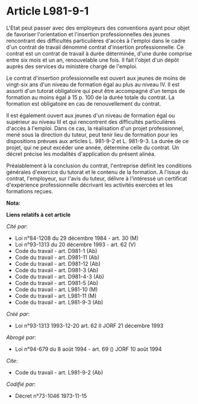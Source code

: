 # Article L981-9-1

L'Etat peut passer avec des employeurs des conventions ayant pour objet de favoriser l'orientation et l'insertion
professionnelles des jeunes rencontrant des difficultés particulières d'accès à l'emploi dans le cadre d'un contrat de
travail dénommé contrat d'insertion professionnelle. Ce contrat est un contrat de travail à durée déterminée, d'une durée
comprise entre six mois et un an, renouvelable une fois. Il fait l'objet d'un dépôt auprès des services du ministère chargé
de l'emploi.

Le contrat d'insertion professionnelle est ouvert aux jeunes de moins de vingt-six ans d'un niveau de formation égal au plus
au niveau IV. Il est assorti d'un tutorat obligatoire qui peut être accompagné d'un temps de formation au moins égal à 15 p.
100 de la durée totale du contrat. La formation est obligatoire en cas de renouvellement du contrat.

Il est également ouvert aux jeunes d'un niveau de formation égal ou supérieur au niveau III et qui rencontrent des
difficultés particulières d'accès à l'emploi. Dans ce cas, la réalisation d'un projet professionnel, mené sous la direction
du tuteur, peut tenir lieu de formation pour les dispositions prévues aux articles L. 981-9-2 et L. 981-9-3. La durée de ce
projet, qui ne peut excéder une année, détermine celle du contrat. Un décret précise les modalités d'application du présent
alinéa.

Préalablement à la conclusion du contrat, l'entreprise définit les conditions générales d'exercice du tutorat et le contenu
de la formation. A l'issue du contrat, l'employeur, sur l'avis du tuteur, délivre à l'intéressé un certificat d'expérience
professionnelle décrivant les activités exercées et les formations reçues.

**Nota:**



**Liens relatifs à cet article**

_Cité par_:

  - Loi n°84-1208 du 29 décembre 1984 - art. 30 (M)
  - Loi n°93-1313 du 20 décembre 1993 - art. 62 (V)
  - Code du travail - art. D981-1 (Ab)
  - Code du travail - art. D981-11 (Ab)
  - Code du travail - art. D981-12 (Ab)
  - Code du travail - art. D981-3 (Ab)
  - Code du travail - art. D981-4-3 (Ab)
  - Code du travail - art. D981-5 (Ab)
  - Code du travail - art. L981-10 (M)
  - Code du travail - art. L981-11 (M)
  - Code du travail - art. L981-9-3 (Ab)

_Créé par_:

  - Loi n°93-1313 1993-12-20 art. 62 II JORF 21 décembre 1993

_Abrogé par_:

  - Loi n°94-679 du 8 août 1994 - art. 69 () JORF 10 août 1994

_Cite_:

  - Code du travail - art. L981-9-2 (Ab)

_Codifié par_:

  - Décret n°73-1046 1973-11-15
